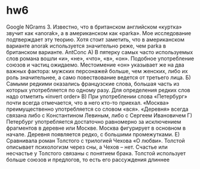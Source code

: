 # hw6
Google NGrams
3. Известно, что в британском английском «куртка» звучит как «anorak», а в американском как «parka». Мое исследование подтверждает эту теорию. Хотя стоит заметить, что в американском варианте anorak используется значительно реже, чем parka в британском варианте.
AntConc
А) В пятерку самых часто используемых слов романа вошли «и», «не», «что», «в», «он». Подобное употребление союзов и частиц ожидаемо. Местоимение «он» указывает же на два важных фактора: мужских персонажей больше, чем женских, либо их роль значительнее, а само повествование ведется от третьего лица.
Б) Самыми редкими оказались французские слова, большая часть из которых употребляется по одному разу. Для определения редких слов надо отметить «invert order»
В) При употреблении слова «Петербург» почти всегда отмечается, что в него кто-то приехал. «Москва» преимущественно употребляется со словом «вся». «Деревня» всегда связана либо с Константином Левиным, либо с Сергеем Ивановичем
Г) Петербург употребляется достаточно равномерно за исключением фрагментов в деревне или Москве. Москва фигурирует в основном в начале. Деревня появляется редко, с большими промежутками. 
Е) Сравнивала роман Толстого с трилогией Чехова «О любви». Толстой описывает психологизм через сны, а Чехов – нет. Счастье или несчастье у Толстого связаны с понятием брака. Толстой использует больше союзов и предлогов, то есть его рассуждения длиннее
